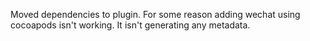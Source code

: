 Moved dependencies to plugin. For some reason adding wechat using cocoapods isn't working. It isn't generating any metadata.